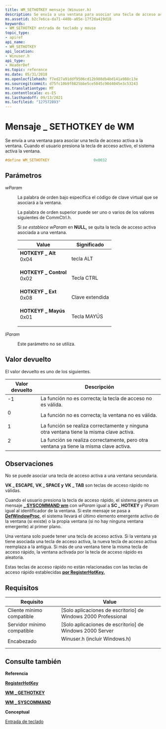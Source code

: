 ```yaml
---
title: WM_SETHOTKEY mensaje (Winuser.h)
description: Se envía a una ventana para asociar una tecla de acceso activa a la ventana. Cuando el usuario presiona la tecla de acceso activo, el sistema activa la ventana.
ms.assetid: b2c7e6ca-da71-440b-a05e-17f2da419d18
keywords:
- WM_SETHOTKEY entrada de teclado y mouse
topic_type:
- apiref
api_name:
- WM_SETHOTKEY
api_location:
- Winuser.h
api_type:
- HeaderDef
ms.topic: reference
ms.date: 05/31/2018
ms.openlocfilehash: f7ed27a91ddf9506cd12b988db4bd141a988c13e
ms.sourcegitcommit: d75fc10b9f0825bbe5ce5045c90d4045e3c53243
ms.translationtype: MT
ms.contentlocale: es-ES
ms.lasthandoff: 09/13/2021
ms.locfileid: "127572893"
---
```

# <a name="wm_sethotkey-message"></a>Mensaje \_ SETHOTKEY de WM

Se envía a una ventana para asociar una tecla de acceso activa a la ventana. Cuando el usuario presiona la tecla de acceso activo, el sistema activa la ventana.


```C++
#define WM_SETHOTKEY                    0x0032
```



## <a name="parameters"></a>Parámetros

<dl> <dt>

*wParam* 
</dt> <dd>

La palabra de orden bajo especifica el código de clave virtual que se asociará a la ventana.

La palabra de orden superior puede ser uno o varios de los valores siguientes de CommCtrl.h.

Si *se establece wParam* en **NULL,** se quita la tecla de acceso activa asociada a una ventana.



| Value                                                                                                                                                                                                                         | Significado                 |
|-------------------------------------------------------------------------------------------------------------------------------------------------------------------------------------------------------------------------------|-------------------------|
| <span id="HOTKEYF_ALT"></span><span id="hotkeyf_alt"></span><dl> <dt>**HOTKEYF \_ Alt**</dt> <dt>0x04</dt> </dl>             | tecla ALT<br/>      |
| <span id="HOTKEYF_CONTROL"></span><span id="hotkeyf_control"></span><dl> <dt>**HOTKEYF \_ Control**</dt> <dt>0x02</dt> </dl> | Tecla CTRL<br/>     |
| <span id="HOTKEYF_EXT"></span><span id="hotkeyf_ext"></span><dl> <dt>**HOTKEYF \_ Ext**</dt> <dt>0x08</dt> </dl>             | Clave extendida<br/> |
| <span id="HOTKEYF_SHIFT"></span><span id="hotkeyf_shift"></span><dl> <dt>**HOTKEYF \_ Mayús**</dt> <dt>0x01</dt> </dl>       | Tecla MAYÚS<br/>    |



 

</dd> <dt>

*lParam* 
</dt> <dd>

Este parámetro no se utiliza.

</dd> </dl>

## <a name="return-value"></a>Valor devuelto

El valor devuelto es uno de los siguientes.



| Valor devuelto                                                                  | Descripción                                                                             |
|-------------------------------------------------------------------------------|-----------------------------------------------------------------------------------------|
| <dl> <dt>-1</dt> </dl> | La función no es correcta; la tecla de acceso no es válida.<br/>                        |
| <dl> <dt>0</dt> </dl>  | La función no es correcta; la ventana no es válida.<br/>                         |
| <dl> <dt>1</dt> </dl>  | La función se realiza correctamente y ninguna otra ventana tiene la misma clave activa.<br/>        |
| <dl> <dt>2</dt> </dl>  | La función se realiza correctamente, pero otra ventana ya tiene la misma clave activa.<br/> |



 

## <a name="remarks"></a>Observaciones

No se puede asociar una tecla de acceso activa a una ventana secundaria.

**VK \_ ESCAPE,** **VK \_ SPACE y** **VK \_ TAB** son teclas de acceso rápido no válidas.

Cuando el usuario presiona la tecla de acceso rápido, el sistema genera un mensaje [**\_ SYSCOMMAND wm**](/windows/desktop/menurc/wm-syscommand) con *wParam* igual a **SC \_ HOTKEY** y *lParam* igual al identificador de la ventana. Si este mensaje se pasa a [**DefWindowProc**](/windows/desktop/api/winuser/nf-winuser-defwindowproca), el sistema llevará el último elemento emergente activo de la ventana (si existe) o la propia ventana (si no hay ninguna ventana emergente) al primer plano.

Una ventana solo puede tener una tecla de acceso activa. Si la ventana ya tiene asociada una tecla de acceso activa, la nueva tecla de acceso activa reemplaza a la antigua. Si más de una ventana tiene la misma tecla de acceso rápido, la ventana activada por la tecla de acceso rápido es aleatoria.

Estas teclas de acceso rápido no están relacionadas con las teclas de acceso rápido establecidas [**por RegisterHotKey.**](/windows/win32/api/winuser/nf-winuser-registerhotkey)

## <a name="requirements"></a>Requisitos



| Requisito | Value |
|-------------------------------------|----------------------------------------------------------------------------------------------------------|
| Cliente mínimo compatible<br/> | \[Solo aplicaciones de escritorio\] de Windows 2000 Professional<br/>                                               |
| Servidor mínimo compatible<br/> | \[Solo aplicaciones de escritorio\] de Windows 2000 Server<br/>                                                     |
| Encabezado<br/>                   | <dl> <dt>Winuser.h (incluir Windows.h)</dt> </dl> |



## <a name="see-also"></a>Consulte también

<dl> <dt>

**Referencia**
</dt> <dt>

[**RegisterHotKey**](/windows/win32/api/winuser/nf-winuser-registerhotkey)
</dt> <dt>

[**WM \_ GETHOTKEY**](wm-gethotkey.md)
</dt> <dt>

[**WM \_ SYSCOMMAND**](/windows/desktop/menurc/wm-syscommand)
</dt> <dt>

**Conceptual**
</dt> <dt>

[Entrada de teclado](keyboard-input.md)
</dt> </dl>

 

